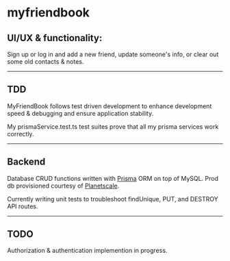 # myfriendbook

## UI/UX & functionality:

Sign up or log in and add a new friend, update someone's info, or clear out some old contacts & notes.

---

## TDD

MyFriendBook follows test driven development to enhance development speed & debugging and ensure application stability.

My prismaService.test.ts test suites prove that all my prisma services work correctly.

---

## Backend

Database CRUD functions written with [Prisma](https://www.prisma.io/) ORM on top of MySQL.
Prod db provisioned courtesy of [Planetscale](https://planetscale.com/).

Currently writing unit tests to troubleshoot findUnique, PUT, and DESTROY API routes.

---

## TODO

Authorization & authentication implemention in progress.
